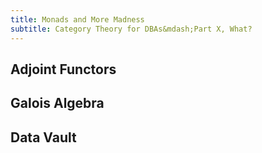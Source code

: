 ```yaml
---
title: Monads and More Madness
subtitle: Category Theory for DBAs&mdash;Part X, What?
---
```


## Adjoint Functors

## Galois Algebra

## Data Vault


